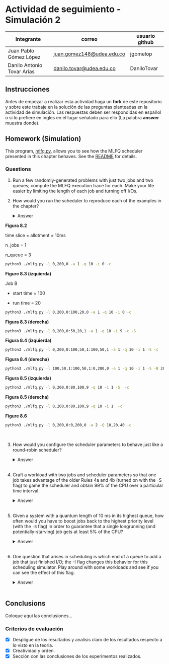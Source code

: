 # Actividad de seguimiento - Simulación 2

|Integrante|correo|usuario github|
|---|---|---|
|Juan Pablo Gómez López|juan.gomez148@udea.edu.co|jgomelop|
|Danilo Antonio Tovar Arias|danilo.tovar@udea.edu.co|DaniloTovar|

## Instrucciones

Antes de empezar a realizar esta actividad haga un **fork** de este repositorio y sobre este trabaje en la solución de las preguntas planteadas en la actividad de simulación. Las respuestas deben ser respondidas en español o si lo prefiere en ingles en el lugar señalado para ello (La palabra **answer** muestra donde).


## Homework (Simulation)

This program, [mlfq.py](mlfq.py), allows you to see how the MLFQ scheduler presented in this chapter behaves. See the [README](https://github.com/remzi-arpacidusseau/ostep-homework/blob/master/cpu-sched-mlfq/README.md) for details.


### Questions

1. Run a few randomly-generated problems with just two jobs and two queues; compute the MLFQ execution trace for each. Make your life easier by limiting the length of each job and turning off I/Os.

2. How would you run the scheduler to reproduce each of the examples in the chapter?
   
   <details>
   <summary>Answer</summary>

**Figura 8.2** 

time slice = allotment = 10ms

n_jobs = 1

n_queue = 3 

```bash
python3 ./mlfq.py -l 0,200,0 -a 1 -q 10 -i 0 -c
```

**Figure 8.3 (izquierda)**

Job B

- start time = 100

- run time = 20

```bash
python3 ./mlfq.py -l 0,200,0:100,20,0 -a 1 -q 10 -i 0 -c
```

**Figura 8.3 (derecha)**

```bash
python3 ./mlfq.py -l 0,200,0:50,20,1 -a 1 -q 10 -i 9 -c -S
```

**Figura 8.4 (izquierda)**

```bash
python3 ./mlfq.py -l 0,200,0:100,50,1:100,50,1 -a 1 -q 10 -i 1 -S -c
```

**Figura 8.4 (derecha)**

```bash
python3 ./mlfq.py -l 100,50,1:100,50,1:0,200,0 -a 1 -q 10 -i 1 -S -B 20 -c
```

**Figura 8.5 (izquierda)**

```bash
python3 ./mlfq.py -l 0,200,0:80,100,9 -q 10 -i 1 -S  -c
```

**Figura 8.5 (derecha)**

```bash
python3 ./mlfq.py -l 0,200,0:80,100,9 -q 10 -i 1  -c
```

**Figure 8.6**

```bash
python3 ./mlfq.py -l 0,200,0:0,200,0 -a 2 -Q 10,20,40 -c
```
   </details>
   <br>

3. How would you configure the scheduler parameters to behave just like a round-robin scheduler?

   <details>
   <summary>Answer</summary>
   Coloque aqui su respuerta
   </details>
   <br>

4. Craft a workload with two jobs and scheduler parameters so that one job takes advantage of the older Rules 4a and 4b (turned on
with the -S flag) to game the scheduler and obtain 99% of the CPU over a particular time interval.

   <details>
   <summary>Answer</summary>
   Coloque aqui su respuerta
   </details>
   <br>

5. Given a system with a quantum length of 10 ms in its highest queue, how often would you have to boost jobs back to the highest priority level (with the `-B` flag) in order to guarantee that a single longrunning (and potentially-starving) job gets at least 5% of the CPU?

   <details>
   <summary>Answer</summary>
   Coloque aqui su respuerta
   </details>
   <br>

6. One question that arises in scheduling is which end of a queue to add a job that just finished I/O; the -I flag changes this behavior
for this scheduling simulator. Play around with some workloads and see if you can see the effect of this flag.

   <details>
   <summary>Answer</summary>
   Coloque aqui su respuerta
   </details>
   <br>

## Conclusions

Coloque aqui las conclusiones...


### Criterios de evaluación
- [x] Despligue de los resultados y analisis claro de los resultados respecto a lo visto en la teoria.
- [x] Creatividad y orden.
- [x] Sección con las conclusiones de los experimentos realizados.
